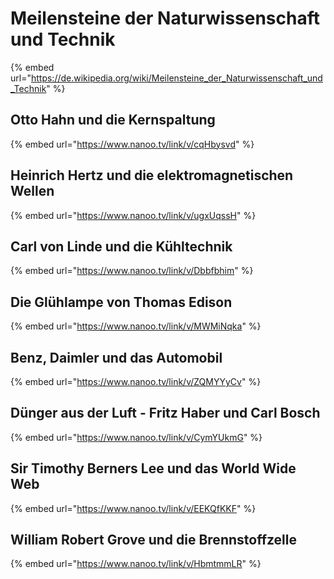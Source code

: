 # Meilensteine der Naturwissenschaft und Technik

{% embed url="https://de.wikipedia.org/wiki/Meilensteine_der_Naturwissenschaft_und_Technik" %}

## Otto Hahn und die Kernspaltung

{% embed url="https://www.nanoo.tv/link/v/cqHbysvd" %}

## Heinrich Hertz und die elektromagnetischen Wellen

{% embed url="https://www.nanoo.tv/link/v/ugxUqssH" %}

## Carl von Linde und die Kühltechnik

{% embed url="https://www.nanoo.tv/link/v/Dbbfbhim" %}

## Die Glühlampe von Thomas Edison

{% embed url="https://www.nanoo.tv/link/v/MWMiNqka" %}

## &#x20;Benz, Daimler und das Automobil

{% embed url="https://www.nanoo.tv/link/v/ZQMYYyCv" %}

## Dünger aus der Luft - Fritz Haber und Carl Bosch

{% embed url="https://www.nanoo.tv/link/v/CymYUkmG" %}

## Sir Timothy Berners Lee und das World Wide Web

{% embed url="https://www.nanoo.tv/link/v/EEKQfKKF" %}

## William Robert Grove und die Brennstoffzelle

{% embed url="https://www.nanoo.tv/link/v/HbmtmmLR" %}
